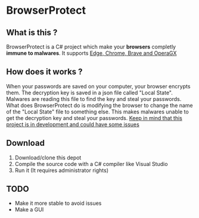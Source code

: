 # BrowserProtect

## What is this ?
BrowserProtect is a C# project which make your **browsers** completly **immune to malwares**. It supports <ins>Edge, Chrome, Brave and OperaGX</ins>

## How does it works ?
When your passwords are saved on your computer, your browser encrypts them. The decryption key is saved in a json file called "Local State". Malwares are reading this file to find the key and steal your passwords. What does BrowserProtect do is modifying the browser to change the name of the "Local State" file to something else. This makes malwares unable to get the decryption key and steal your passwords. <ins>Keep in mind that this project is in development and could have some issues</ins>

## Download
1. Download/clone this depot
2. Compile the source code with a C# compiler like Visual Studio
3. Run it (It requires administrator rights)

## TODO
- Make it more stable to avoid issues
- Make a GUI
